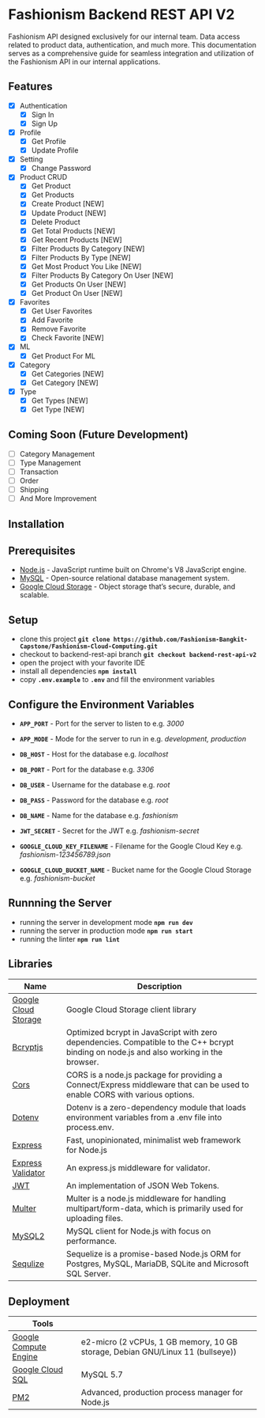 # Fashionism Backend REST API V2

Fashionism API designed exclusively for our internal team. Data access related to product data, authentication, and much more. This documentation serves as a comprehensive guide for seamless integration and utilization of the Fashionism API in our internal applications.

## Features

- [x] Authentication
  - [x] Sign In
  - [x] Sign Up
- [x] Profile
  - [x] Get Profile
  - [x] Update Profile
- [x] Setting
  - [x] Change Password
- [x] Product CRUD
  - [x] Get Product
  - [x] Get Products
  - [x] Create Product [NEW]
  - [x] Update Product [NEW]
  - [x] Delete Product
  - [x] Get Total Products [NEW]
  - [x] Get Recent Products [NEW]
  - [x] Filter Products By Category [NEW]
  - [x] Filter Products By Type [NEW]
  - [x] Get Most Product You Like [NEW]
  - [x] Filter Products By Category On User [NEW]
  - [x] Get Products On User [NEW]
  - [x] Get Product On User [NEW]
- [x] Favorites
  - [x] Get User Favorites
  - [x] Add Favorite
  - [x] Remove Favorite
  - [x] Check Favorite [NEW]
- [x] ML
  - [x] Get Product For ML
- [x] Category
  - [x] Get Categories [NEW]
  - [x] Get Category [NEW]
- [x] Type
  - [x] Get Types [NEW]
  - [x] Get Type [NEW]

## Coming Soon (Future Development)

- [ ] Category Management
- [ ] Type Management
- [ ] Transaction
- [ ] Order
- [ ] Shipping
- [ ] And More Improvement

## Installation

## Prerequisites

- [Node.js](https://nodejs.org/en/) - JavaScript runtime built on Chrome's V8 JavaScript engine.
- [MySQL](https://www.mysql.com/) - Open-source relational database management system.
- [Google Cloud Storage](https://cloud.google.com/storage) - Object storage that’s secure, durable, and scalable.

## Setup

- clone this project **`git clone https://github.com/Fashionism-Bangkit-Capstone/Fashionism-Cloud-Computing.git`**
- checkout to backend-rest-api branch **`git checkout backend-rest-api-v2`**
- open the project with your favorite IDE
- install all dependencies **`npm install`**
- copy **`.env.example`** to **`.env`** and fill the environment variables

## Configure the Environment Variables

- **`APP_PORT`** - Port for the server to listen to e.g. *3000*
- **`APP_MODE`** - Mode for the server to run in e.g. *development, production*

- **`DB_HOST`** - Host for the database e.g. *localhost*
- **`DB_PORT`** - Port for the database e.g. *3306*
- **`DB_USER`** - Username for the database e.g. *root*
- **`DB_PASS`** - Password for the database e.g. *root*
- **`DB_NAME`** - Name for the database e.g. *fashionism*

- **`JWT_SECRET`** - Secret for the JWT e.g. *fashionism-secret*

- **`GOOGLE_CLOUD_KEY_FILENAME`** - Filename for the Google Cloud Key e.g. *fashionism-123456789.json*
- **`GOOGLE_CLOUD_BUCKET_NAME`** - Bucket name for the Google Cloud Storage e.g. *fashionism-bucket*

## Runnning the Server

- running the server in development mode **`npm run dev`**
- running the server in production mode **`npm run start`**
- running the linter **`npm run lint`**

## Libraries

| Name | Description |
| --- | --- |
| [Google Cloud Storage](https://www.npmjs.com/package/@google-cloud/storage) | Google Cloud Storage client library |
| [Bcryptjs](https://www.npmjs.com/package/bcryptjs) | Optimized bcrypt in JavaScript with zero dependencies. Compatible to the C++ bcrypt binding on node.js and also working in the browser. |
| [Cors](https://www.npmjs.com/package/cors) | CORS is a node.js package for providing a Connect/Express middleware that can be used to enable CORS with various options. |
| [Dotenv](https://www.npmjs.com/package/dotenv) | Dotenv is a zero-dependency module that loads environment variables from a .env file into process.env. |
| [Express](https://expressjs.com/) | Fast, unopinionated, minimalist web framework for Node.js |
| [Express Validator](https://www.npmjs.com/package/express-validator) | An express.js middleware for validator. |
| [JWT](https://www.npmjs.com/package/jsonwebtoken) | An implementation of JSON Web Tokens. |
| [Multer](https://www.npmjs.com/package/multer) | Multer is a node.js middleware for handling multipart/form-data, which is primarily used for uploading files. |
| [MySQL2](https://www.npmjs.com/package/mysql2) | MySQL client for Node.js with focus on performance. |
| [Sequlize](https://www.npmjs.com/package/sequelize) | Sequelize is a promise-based Node.js ORM for Postgres, MySQL, MariaDB, SQLite and Microsoft SQL Server. |

## Deployment

 Tools | |
| --- | --- |
| [Google Compute Engine](https://cloud.google.com/compute) | e2-micro (2 vCPUs, 1 GB memory, 10 GB storage, Debian GNU/Linux 11 (bullseye)) |
| [Google Cloud SQL](https://cloud.google.com/sql) | MySQL 5.7 |
| [PM2](https://pm2.keymetrics.io/) | Advanced, production process manager for Node.js |
